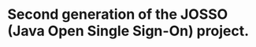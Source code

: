 Second generation of the JOSSO (Java Open Single Sign-On) project.
==================================================================


